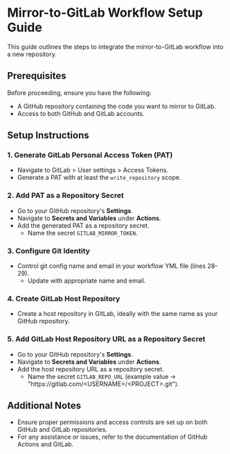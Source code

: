 # Mirror-to-GitLab Workflow Setup Guide

This guide outlines the steps to integrate the mirror-to-GitLab workflow into a new repository.

## Prerequisites
Before proceeding, ensure you have the following:

- A GitHub repository containing the code you want to mirror to GitLab.
- Access to both GitHub and GitLab accounts.

## Setup Instructions

### 1. Generate GitLab Personal Access Token (PAT)
- Navigate to GitLab > User settings > Access Tokens.
- Generate a PAT with at least the `write_repository` scope.

### 2. Add PAT as a Repository Secret
- Go to your GitHub repository's **Settings**.
- Navigate to **Secrets and Variables** under **Actions**.
- Add the generated PAT as a repository secret.
    - Name the secret `GITLAB_MIRROR_TOKEN`.

### 3. Configure Git Identity
- Control git config name and email in your workflow YML file (lines 28-29).
    - Update with appropriate name and email.

### 4. Create GitLab Host Repository
- Create a host repository in GitLab, ideally with the same name as your GitHub repository.

### 5. Add GitLab Host Repository URL as a Repository Secret
- Go to your GitHub repository's **Settings**.
- Navigate to **Secrets and Variables** under **Actions**.
- Add the host repository URL as a repository secret.
  - Name the secret `GITLAB_REPO_URL` (example value -> "https&#58;//gitlab.com/\<USERNAME>/\<PROJECT>.git").

## Additional Notes
- Ensure proper permissions and access controls are set up on both GitHub and GitLab repositories.
- For any assistance or issues, refer to the documentation of GitHub Actions and GitLab.
